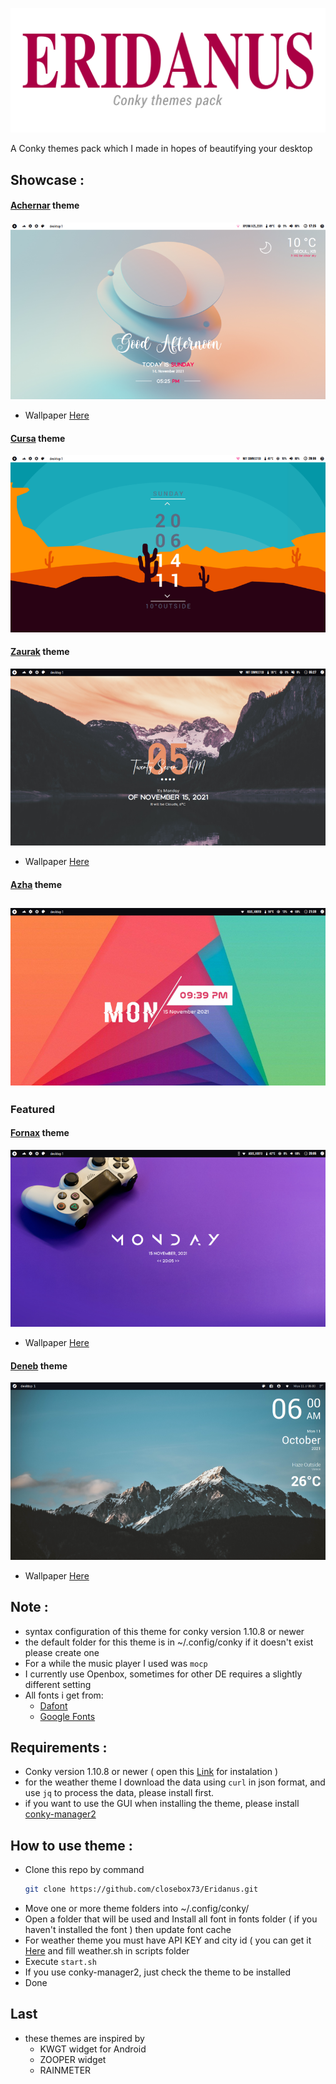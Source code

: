 ![greetings](/Asset/Eridanus.png)

A Conky themes pack which I made in hopes of beautifying your desktop 

## Showcase :

#### [Achernar](/Achernar) theme

![](/Achernar/preview.png)
- Wallpaper [Here](https://unsplash.com/photos/LpbyDENbQQg)
#### [Cursa](/Cursa) theme

![](/Cursa/preview.png)
#### [Zaurak](/Zaurak) theme

![](/Zaurak/preview.png)
- Wallpaper [Here](https://unsplash.com/photos/Rpz-455NaQw)
#### [Azha](/Azha) theme

![](/Azha/preview.png)
------------------------------------------------------------------------
### Featured
#### [Fornax](/Fornax) theme

![](/Fornax/preview.png)
- Wallpaper [Here](https://unsplash.com/photos/9AmKnNZw3GA)
#### [Deneb](/Deneb) theme

![](/Deneb/preview.png)
- Wallpaper [Here](https://www.teahub.io/viewwp/moxJ_easy-mountain-snow-painting/)

## Note :
- syntax configuration of this theme for conky version 1.10.8 or newer
- the default folder for this theme is in ~/.config/conky if it doesn't exist please create one
- For a while the music player I used was `mocp`
- I currently use Openbox, sometimes for other DE requires a slightly different setting
- All fonts i get from:
	 - [Dafont](https://www.dafont.com)
	 - [Google Fonts](https://fonts.google.com) 

## Requirements :
- Conky version 1.10.8 or newer ( open this  [Link](https://github.com/brndnmtthws/conky) for instalation )
- for the weather theme I download the data using `curl` in json format, and use `jq` to process the data, please install first.
- if you want to use the GUI when installing the theme, please install [conky-manager2](https://github.com/zcot/conky-manager2)

## How to use theme :
- Clone this repo by command
  ```bash
  git clone https://github.com/closebox73/Eridanus.git
  ```
- Move one or more theme folders into ~/.config/conky/
- Open a folder that will be used and Install all font in fonts folder ( if you haven't installed the font ) then update font cache
- For weather theme you must have API KEY and city id ( you can get it [Here](https://openweathermap.org) and fill weather.sh in scripts folder
- Execute `start.sh`
- If you use conky-manager2, just check the theme to be installed
- Done

## Last
- these themes are inspired by
	- KWGT widget for Android
	- ZOOPER widget
	- RAINMETER 
